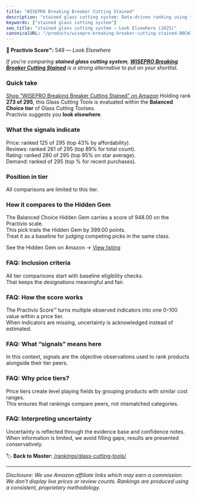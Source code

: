 ```yaml
---
title: "WISEPRO Breaking Breaker Cutting Stained"
description: "stained glass cutting system: Data-driven ranking using the Practivio Score™. Positioned by quality, value, demand, findability, momentum."
keywords: ["stained glass cutting system"]
seo_title: "stained glass cutting system — Look Elsewhere (2025)"
canonicalURL: "/products/wisepro-breaking-breaker-cutting-stained-B0CW1RHG66/"
---
```


**🚫 Practivio Score™:** 549 — _Look Elsewhere_


*If you're comparing **stained glass cutting system**, **[WISEPRO Breaking Breaker Cutting Stained](https://www.amazon.com/dp/B0CW1RHG66?tag=practivio-20)** is a strong alternative to put on your shortlist.*
### Quick take
[Shop “WISEPRO Breaking Breaker Cutting Stained” on Amazon](https://www.amazon.com/dp/B0CW1RHG66?tag=practivio-20)
Holding rank **273 of 295**, this Glass Cutting Tools is evaluated within the **Balanced Choice tier** of Glass Cutting Toolses.  
Practivio suggests you **look elsewhere**.

### What the signals indicate
Price: ranked 125 of 295 (top 43% by affordability).  
Reviews: ranked 261 of 295 (top 89% for total count).  
Rating: ranked 280 of 295 (top 95% on star average).  
Demand: ranked  of 295 (top % for recent purchases).

### Position in tier
All comparisons are limited to this tier.

### How it compares to the Hidden Gem
The Balanced Choice Hidden Gem carries a score of 948.00 on the Practivio scale.  
This pick trails the Hidden Gem by 399.00 points.  
Treat it as a baseline for judging competing picks in the same class.  

See the Hidden Gem on Amazon → [View listing](https://www.amazon.com/dp/B002BWSAX4?tag=practivio-20)

### FAQ: Inclusion criteria
All tier comparisons start with baseline eligibility checks.  
That keeps the designations meaningful and fair.

### FAQ: How the score works
The Practivio Score™ turns multiple observed indicators into one 0–100 value within a price tier.  
When indicators are missing, uncertainty is acknowledged instead of estimated.

### FAQ: What “signals” means here
In this context, signals are the objective observations used to rank products alongside their tier peers.

### FAQ: Why price tiers?
Price tiers create level playing fields by grouping products with similar cost ranges.  
This ensures that rankings compare peers, not mismatched categories.

### FAQ: Interpreting uncertainty
Uncertainty is reflected through the evidence base and confidence notes.  
When information is limited, we avoid filling gaps; results are presented conservatively.


🏷️ **Back to Master:** [/rankings/glass-cutting-tools/](/rankings/glass-cutting-tools/)

---
_Disclosure: We use Amazon affiliate links which may earn a commission. We don’t display live prices or review counts. Rankings are produced using a consistent, proprietary methodology._

